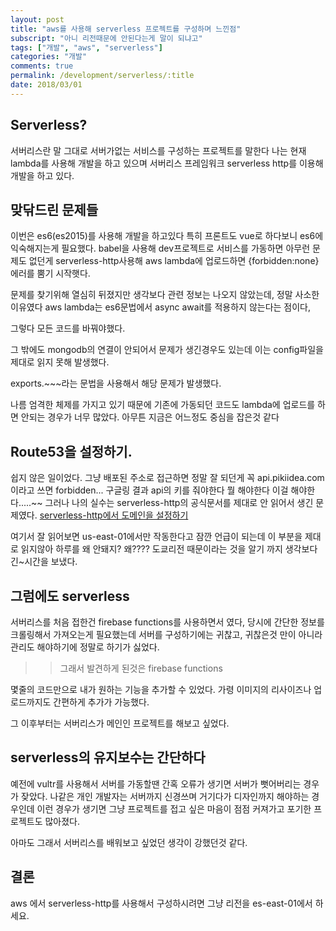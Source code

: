 ```yaml
---
layout: post
title: "aws를 사용해 serverless 프로젝트를 구성하며 느낀점"
subscript: "아니 리전때문에 안된다는게 말이 되냐고"
tags: ["개발", "aws", "serverless"]
categories: "개발"
comments: true
permalink: /development/serverless/:title
date: 2018/03/01
---
```


## Serverless?

서버리스란 말 그대로 서버가없는 서비스를 구성하는 프로젝트를 말한다 나는 현재 lambda를 사용해 개발을 하고 있으며 서버리스 프레임워크 serverless http를 이용해 개발을 하고 있다.

## 맞닦드린 문제들

이번은 es6(es2015)를 사용해 개발을 하고있다 특히 프론트도 vue로 하다보니 es6에 익숙해지는게 필요했다. babel을 사용해 dev프로젝트로 서비스를 가동하면 아무런 문제도 없던게 serverless-http사용해 aws lambda에 업로드하면 {forbidden:none} 에러를 뿜기 시작햇다.

문제를 찾기위해 열심히 뒤졌지만 생각보다 관련 정보는 나오지 않았는데, 정말 사소한 이유였다 aws lambda는 es6문법에서 async await를 적용하지 않는다는 점이다,

그렇다 모든 코드를 바꿔야했다.

그 밖에도 mongodb의 연결이 안되어서 문제가 생긴경우도 있는데 이는 config파일을 제대로 읽지 못해 발생했다.

exports.~~~라는 문법을 사용해서 해당 문제가 발생했다.

나름 엄격한 체제를 가지고 있기 때문에 기존에 가동되던 코드도 lambda에 업로드를 하면 안되는 경우가 너무 많았다. 아무튼 지금은 어느정도 중심을 잡은것 같다

## Route53을 설정하기.

쉽지 않은 일이었다. 그냥 배포된 주소로 접근하면 정말 잘 되던게 꼭 api.pikiidea.com이라고 쓰면 forbidden... 구글링 결과 api의 키를 줘야한다 뭘 해야한다 이걸 해야한다.....~~ 그러나 나의 실수는 serverless-http의 공식문서를 제대로 안 읽어서 생긴 문제였다.
[serverless-http에서 도메인을 설정하기](https://serverless.com/blog/serverless-api-gateway-domain/)

여기서 잘 읽어보면 us-east-01에서만 작동한다고 잠깐 언급이 되는데 이 부분을 제대로 읽지않아 하루를 왜 안돼지? 왜???? 도쿄리전 때문이라는 것을 알기 까지 생각보다 긴~시간을 보냈다.

## 그럼에도 serverless

서버리스를 처음 접한건 firebase functions를 사용하면서 였다, 당시에 간단한 정보를 크롤링해서 가져오는게 필요했는데 서버를 구성하기에는 귀찮고, 귀찮은것 만이 아니라 관리도 해야하기에 정말로 하기가 싫었다.

> > 그래서 발견하게 된것은 firebase functions

몇줄의 코드만으로 내가 원하는 기능을 추가할 수 있었다. 가령 이미지의 리사이즈나 업로드까지도 간편하게 추가가 가능했다.

그 이후부터는 서버리스가 메인인 프로젝트를 해보고 싶었다.

## serverless의 유지보수는 간단하다

예전에 vultr를 사용해서 서버를 가동할땐 간혹 오류가 생기면 서버가 뻣어버리는 경우가 잦았다. 나같은 개인 개발자는 서버까지 신경쓰며 거기다가 디자인까지 해야하는 경우인데 이런 경우가 생기면 그냥 프로젝트를 접고 싶은 마음이 점점 커져가고 포기한 프로젝트도 많아졌다.

아마도 그래서 서버리스를 배워보고 싶었던 생각이 강했던것 같다.

## 결론

aws 에서 serverless-http를 사용해서 구성하시려면 그냥 리전을 es-east-01에서 하세요.
